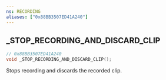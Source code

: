 ```yaml
---
ns: RECORDING
aliases: ["0x88BB3507ED41A240"]
---
```

## _STOP_RECORDING_AND_DISCARD_CLIP

```c
// 0x88BB3507ED41A240
void _STOP_RECORDING_AND_DISCARD_CLIP();
```

Stops recording and discards the recorded clip.
